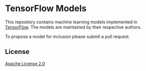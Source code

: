 # TensorFlow Models

This repository contains machine learning models implemented in [TensorFlow](https://www.tensorflow.org). The models are maintained by their respective authors.

To propose a model for inclusion please submit a pull request.

## License

[Apache License 2.0](LICENSE)
